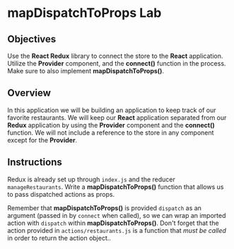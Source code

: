 # mapDispatchToProps Lab

## Objectives

Use the __React Redux__ library to connect the store to the __React__
application.   Utilize the __Provider__ component, and the __connect()__
function in the process. Make sure to also implement __mapDispatchToProps()__.

## Overview

In this application we will be building an application to keep track of our
favorite restaurants. We will keep our __React__ application separated from our
__Redux__ application by using the __Provider__ component and the __connect()__
function. We will not include a reference to the store in any component except
for the __Provider__.

## Instructions

Redux is already set up through `index.js` and the reducer `manageRestaurants`.
Write a __mapDispatchToProps()__ function that allows us to pass dispatched
actions as props.

Remember that __mapDispatchToProps()__ is provided `dispatch` as an argument
(passed in by `connect` when called), so we can wrap an imported action with
`dispatch` within __mapDispatchToProps()__. Don't forget that the action
provided in `actions/restaurants.js` is a function that _must be called_ in
order to return the action object..

